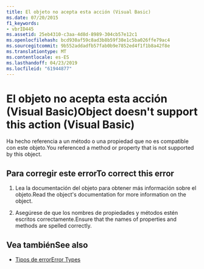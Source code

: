 ```yaml
---
title: El objeto no acepta esta acción (Visual Basic)
ms.date: 07/20/2015
f1_keywords:
- vbrID445
ms.assetid: 25eb4310-c3aa-4d8d-8989-304cb57e12c1
ms.openlocfilehash: bcd930af59c8ad3b8b59f38e1c5ba026ffe79ac4
ms.sourcegitcommit: 9b552addadfb57fab0b9e7852ed4f1f1b8a42f8e
ms.translationtype: MT
ms.contentlocale: es-ES
ms.lasthandoff: 04/23/2019
ms.locfileid: "61944877"
---
```

# <a name="object-doesnt-support-this-action-visual-basic"></a><span data-ttu-id="09983-102">El objeto no acepta esta acción (Visual Basic)</span><span class="sxs-lookup"><span data-stu-id="09983-102">Object doesn't support this action (Visual Basic)</span></span>
<span data-ttu-id="09983-103">Ha hecho referencia a un método o una propiedad que no es compatible con este objeto.</span><span class="sxs-lookup"><span data-stu-id="09983-103">You referenced a method or property that is not supported by this object.</span></span>  
  
## <a name="to-correct-this-error"></a><span data-ttu-id="09983-104">Para corregir este error</span><span class="sxs-lookup"><span data-stu-id="09983-104">To correct this error</span></span>  
  
1. <span data-ttu-id="09983-105">Lea la documentación del objeto para obtener más información sobre el objeto.</span><span class="sxs-lookup"><span data-stu-id="09983-105">Read the object's documentation for more information on the object.</span></span>  
  
2. <span data-ttu-id="09983-106">Asegúrese de que los nombres de propiedades y métodos estén escritos correctamente.</span><span class="sxs-lookup"><span data-stu-id="09983-106">Ensure that the names of properties and methods are spelled correctly.</span></span>  
  
## <a name="see-also"></a><span data-ttu-id="09983-107">Vea también</span><span class="sxs-lookup"><span data-stu-id="09983-107">See also</span></span>

- [<span data-ttu-id="09983-108">Tipos de error</span><span class="sxs-lookup"><span data-stu-id="09983-108">Error Types</span></span>](../../visual-basic/programming-guide/language-features/error-types.md)
